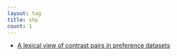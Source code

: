 ```yaml
---
layout: tag
title: shp
count: 1
---
```


- [A lexical view of contrast pairs in preference datasets](https://ljvmiranda921.github.io/notebook/2024/03/12/contrast-pairs/)
